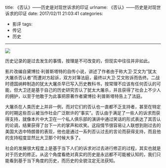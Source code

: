 title: 《否认》——历史是对现世诉求的印证
urlname: 《否认》——历史是对现世诉求的印证
date: 2017/02/11 21:03:41
categories:
- 影评
tags:
- 传记
- 历史

---
![](https://image.covertness.cn/fouren_p2410510725.jpg)

历史记录的是过去发生的事情，按理是不可改变的，但现实中往往并非如此。
<!-- more -->

影片改编自黛博拉·利普斯塔特的自传小说，讲述了作者由于称大卫·艾文为“犹太大屠杀否认者”而遭对方起诉，双方对簿法庭，最终以大卫·艾文败诉而告终。二战时德国纳粹制造的犹太大屠杀早已写入历史教科书，按常理不应该有任何否认的可能，但大卫还是基于自己的历史研究否认了犹太大屠杀，并且获得了社会上不少人的拥护，以至于他敢于为此事把原著作者黛博拉·利普斯塔特告上了法庭。

大屠杀在人类历史上并非一例，而对它们的否认也一直都不乏支持者，甚至在特定的时期这些否认被当作社会广泛默许的“事实”。否认由于满足了一些人的诉求而获得支持，就像本片中大卫在一个私人俱乐部的演讲中通过笑话的形式表达了其否认的论调，结果获得了台下一片的掌声和欢笑。这段情节很容易让人联想到刚过去的美国大选中特朗普的表现，他也是通过一系列否认过去的言论而获得支持，而且他的支持程度显然比大卫那个时候大多了。

社会的发展很大程度上是基于当下人们的诉求对过去进行修正的过程，其实也就是对于历史的修正。从这个角度看绝对真实的历史是永远都不可能被认知的，我们只能看到基于当下角度的历史，而历史的全貌注定无法获知。

